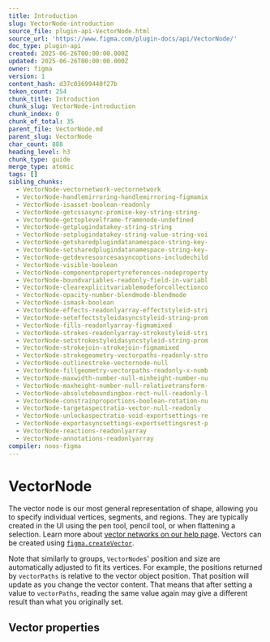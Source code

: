 ```yaml
---
title: Introduction
slug: VectorNode-introduction
source_file: plugin-api-VectorNode.html
source_url: 'https://www.figma.com/plugin-docs/api/VectorNode/'
doc_type: plugin-api
created: 2025-06-26T00:00:00.000Z
updated: 2025-06-26T00:00:00.000Z
owner: figma
version: 1
content_hash: d37c03699440f27b
token_count: 254
chunk_title: Introduction
chunk_slug: VectorNode-introduction
chunk_index: 0
chunk_of_total: 35
parent_file: VectorNode.md
parent_slug: VectorNode
char_count: 888
heading_level: h3
chunk_type: guide
merge_type: atomic
tags: []
sibling_chunks:
  - VectorNode-vectornetwork-vectornetwork
  - VectorNode-handlemirroring-handlemirroring-figmamix
  - VectorNode-isasset-boolean-readonly
  - VectorNode-getcssasync-promise-key-string-string-
  - VectorNode-gettoplevelframe-framenode-undefined
  - VectorNode-getplugindatakey-string-string
  - VectorNode-setplugindatakey-string-value-string-voi
  - VectorNode-getsharedplugindatanamespace-string-key-
  - VectorNode-setsharedplugindatanamespace-string-key-
  - VectorNode-getdevresourcesasyncoptions-includechild
  - VectorNode-visible-boolean
  - VectorNode-componentpropertyreferences-nodeproperty
  - VectorNode-boundvariables-readonly-field-in-variabl
  - VectorNode-clearexplicitvariablemodeforcollectionco
  - VectorNode-opacity-number-blendmode-blendmode
  - VectorNode-ismask-boolean
  - VectorNode-effects-readonlyarray-effectstyleid-stri
  - VectorNode-seteffectstyleidasyncstyleid-string-prom
  - VectorNode-fills-readonlyarray-figmamixed
  - VectorNode-strokes-readonlyarray-strokestyleid-stri
  - VectorNode-setstrokestyleidasyncstyleid-string-prom
  - VectorNode-strokejoin-strokejoin-figmamixed
  - VectorNode-strokegeometry-vectorpaths-readonly-stro
  - VectorNode-outlinestroke-vectornode-null
  - VectorNode-fillgeometry-vectorpaths-readonly-x-numb
  - VectorNode-maxwidth-number-null-minheight-number-nu
  - VectorNode-maxheight-number-null-relativetransform-
  - VectorNode-absoluteboundingbox-rect-null-readonly-l
  - VectorNode-constrainproportions-boolean-rotation-nu
  - VectorNode-targetaspectratio-vector-null-readonly
  - VectorNode-unlockaspectratio-void-exportsettings-re
  - VectorNode-exportasyncsettings-exportsettingsrest-p
  - VectorNode-reactions-readonlyarray
  - VectorNode-annotations-readonlyarray
compiler: noos-figma
---
```


# VectorNode

The vector node is our most general representation of shape, allowing you to specify individual vertices, segments, and regions. They are typically created in the UI using the pen tool, pencil tool, or when flattening a selection. Learn more about [vector networks on our help page](https://help.figma.com/hc/en-us/articles/360040450213). Vectors can be created using [`figma.createVector`](/plugin-docs/api/properties/figma-createvector/).

Note that similarly to groups, `VectorNode`s' position and size are automatically adjusted to fit its vertices. For example, the positions returned by `vectorPaths` is relative to the vector object position. That position will update as you change the vector content. That means that after setting a value to `vectorPaths`, reading the same value again may give a different result than what you originally set.

## Vector properties
